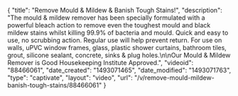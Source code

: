 {
    "title": "Remove Mould & Mildew & Banish Tough Stains!",
    "description": "The mould & mildew remover has been specially formulated with a powerful bleach action to remove even the toughest mould and black mildew stains whilst killing 99.9% of bacteria and mould. Quick and easy to use, no scrubbing action. Regular use will help prevent return. For use on walls, uPVC window frames, glass, plastic shower curtains, bathroom tiles, grout, silicone sealant, concrete, sinks & plug holes.\n\nOur Mould & Mildew Remover is Good Housekeeping Institute Approved.",
    "videoid": "88466061",
    "date_created": "1493071465",
    "date_modified": "1493071763",
    "type": "captivate",
    "layout": "video",
    "url": "\/v\/remove-mould-mildew-banish-tough-stains\/88466061"
}